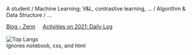 A student / Machine Learning; V&L, contrastive learning, ... / Algorithm & Data Structure / ...

<!-- ### Pages, Links -->
[Blog - Zenn](https://zenn.dev/5ei74r0) &nbsp;&nbsp;&nbsp; [Activities on 2021: Daily Log](https://5ei74R0.github.io/daily_log_publish/)
<br>
<br>
![Top Langs](https://github-readme-stats.vercel.app/api/top-langs/?username=5ei74R0&langs_count=8&layout=compact&theme=prussian&hide=jupyter%20notebook,css,html)
<br>
Ignores notebook, css, and html
<br>
<br>

<!--
**5ei74R0/5ei74R0** is a ✨ _special_ ✨ repository because its `README.md` (this file) appears on your GitHub profile.

Here are some ideas to get you started:

- 🔭 I’m currently working on ...
- 🌱 I’m currently learning ...
- 👯 I’m looking to collaborate on ...
- 🤔 I’m looking for help with ...
- 💬 Ask me about ...
- 📫 How to reach me: ...
- 😄 Pronouns: ...
- ⚡ Fun fact: ...
-->
